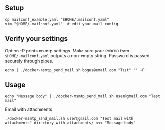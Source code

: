 ## Setup
```
cp mailconf_example.yaml "$HOME/.mailconf.yaml"
vim "$HOME/.mailconf.yaml"  # edit your mail config
```

## Verify your settings
Option -P prints msmtp settings. Make sure your `PWDCMD` from `$HOME/.mailconf.yaml` outputs a non-empty string.
Password is passed securely through pipes.

`echo | ./docker-msmtp_send_mail.sh bogus@email.com "Test" '' -P`

## Usage
`echo "Message body" | ./docker-msmtp_send_mail.sh user@gmail.com "Test mail"`

Email with attachments

`./docker-msmtp_send_mail.sh user@gmail.com "Test mail with attachments" directory_with_attachments/ <<< "Message body"`

